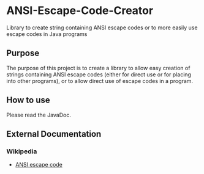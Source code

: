 # ANSI-Escape-Code-Creator
Library to create string containing ANSI escape codes or to more easily use escape codes in Java programs

## Purpose
The purpose of this project is to create a library to allow easy creation of strings containing ANSI escape codes
(either for direct use or for placing into other programs), or to allow direct use of escape codes in a program.

## How to use
Please read the JavaDoc.

## External Documentation
### Wikipedia
* [ANSI escape code](https://en.wikipedia.org/wiki/ANSI_escape_code)
